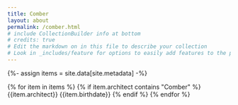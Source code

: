 ```yaml
---
title: Comber
layout: about
permalink: /comber.html
# include CollectionBuilder info at bottom
# credits: true
# Edit the markdown on in this file to describe your collection
# Look in _includes/feature for options to easily add features to the page
---
```


{%- assign items = site.data[site.metadata] -%}

{% for item in items %}
{% if item.architect contains "Comber" %}
{{item.architect}}
{{item.birthdate}}
{% endif %}
{% endfor %}